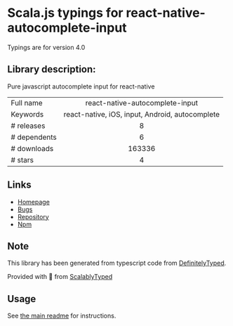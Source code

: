 
# Scala.js typings for react-native-autocomplete-input

Typings are for version 4.0

## Library description:
Pure javascript autocomplete input for react-native

|                    |                 |
| ------------------ | :-------------: |
| Full name          | react-native-autocomplete-input |
| Keywords           | react-native, iOS, input, Android, autocomplete |
| # releases         | 8 |
| # dependents       | 6 |
| # downloads        | 163336 |
| # stars            | 4 |

## Links
- [Homepage](https://github.com/l-urence/react-native-autocomplete-input#readme)
- [Bugs](https://github.com/l-urence/react-native-autocomplete-input/issues)
- [Repository](https://github.com/mrlaessig/react-native-autocomplete-input)
- [Npm](https://www.npmjs.com/package/react-native-autocomplete-input)
    


## Note
This library has been generated from typescript code from [DefinitelyTyped](https://definitelytyped.org).

Provided with :purple_heart: from [ScalablyTyped](https://github.com/oyvindberg/ScalablyTyped)

## Usage
See [the main readme](../../readme.md) for instructions.


